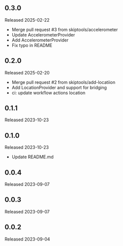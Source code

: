 ## 0.3.0

Released 2025-02-22

  - Merge pull request #3 from skiptools/accelerometer
  - Update AccelerometerProvider
  - Add AccelerometerProvider
  - Fix typo in README

## 0.2.0

Released 2025-02-20

  - Merge pull request #2 from skiptools/add-locatiion
  - Add LocationProvider and support for bridging
  - ci: update workflow actions location

## 0.1.1

Released 2023-10-23


## 0.1.0

Released 2023-10-23

  - Update README.md

## 0.0.4

Released 2023-09-07


## 0.0.3

Released 2023-09-07


## 0.0.2

Released 2023-09-04


